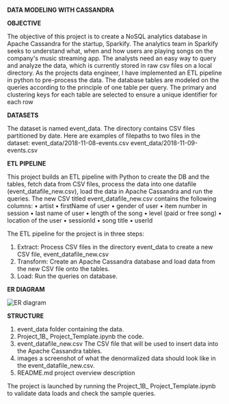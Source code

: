 **DATA MODELING WITH CASSANDRA**

**OBJECTIVE**

The objective of this project is to create a NoSQL analytics database in Apache Cassandra for the startup, Sparkify. The analytics team in Sparkify seeks to understand what, when and how users are playing songs on the company's music streaming app. The analysts need an easy way to query and analyze the data, which is currently stored in raw csv files on a local directory.
As the projects data engineer, I have implemented an ETL pipeline in python to pre-process the data. The database tables are modeled on the queries according to the principle of one table per query. The primary and clustering keys for each table are selected to ensure a unique identifier for each row

**DATASETS**

The dataset is named event_data. The directory contains CSV files partitioned by date. Here are examples of filepaths to two files in the dataset:
event_data/2018-11-08-events.csv
event_data/2018-11-09-events.csv

**ETL PIPELINE**

This project builds an ETL pipeline with Python to create the DB and the tables, fetch data from CSV files, process the data into one datafile (event_datafile_new.csv), load the data in Apache Cassandra and run the queries.
The new CSV titled event_datafile_new.csv contains the following columns:
•	artist
•	firstName of user
•	gender of user
•	item number in session
•	last name of user
•	length of the song
•	level (paid or free song)
•	location of the user
•	sessionId
•	song title
•	userId

The ETL pipeline for the project is in three steps:
1.	Extract: Process CSV files in the directory event_data to create a new CSV file, event_datafile_new.csv
2.	Transform: Create an Apache Cassandra database and load data from the new CSV file onto the tables.
3.	Load: Run the queries on database.

**ER DIAGRAM**


![ER diagram](https://user-images.githubusercontent.com/116004104/200495289-e667565f-601d-4e35-92cb-645a5bc52cfc.JPG)













**STRUCTURE**

1.	event_data folder containing the data.
2.	Project_1B_ Project_Template.ipynb the code.
3.	event_datafile_new.csv The CSV file that will be used to insert data into the Apache Cassandra tables.
4.	images a screenshot of what the denormalized data should look like in the event_datafile_new.csv.
5.	README.md project overview description

The project is launched by running the Project_1B_ Project_Template.ipynb to validate data loads and check the sample queries.


